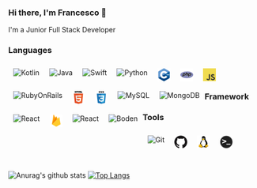 ### Hi there, I'm Francesco 👋

I'm a Junior Full Stack Developer

### Languages
<div align="center">
  <img align="left" style="margin: 10px" alt="Kotlin" height="26px" src="https://cdn.icon-icons.com/icons2/2107/PNG/512/file_type_kotlin_icon_130487.png">
  <img align="left" style="margin: 10px" alt="Java" height="26px" src="https://cdn.icon-icons.com/icons2/2415/PNG/512/java_original_logo_icon_146458.png">
  <img align="left" style="margin: 10px" alt="Swift" height="26px" src="https://cdn.icon-icons.com/icons2/2107/PNG/512/file_type_swift_icon_130135.png">
  <img align="left" style="margin: 10px" alt="Python" height="26px" src="https://cdn.icon-icons.com/icons2/112/PNG/128/python_18894.png">
  <img align="left" style="margin: 10px" alt="Cpp" height="26px" src="https://raw.githubusercontent.com/github/explore/80688e429a7d4ef2fca1e82350fe8e3517d3494d/topics/cpp/cpp.png">
  <img align="left" style="margin: 10px" alt="PHP" height="26px" src="https://raw.githubusercontent.com/github/explore/80688e429a7d4ef2fca1e82350fe8e3517d3494d/topics/php/php.png">
  <img align="left" style="margin: 10px" alt="JavaScript" height="26px" src="https://raw.githubusercontent.com/github/explore/80688e429a7d4ef2fca1e82350fe8e3517d3494d/topics/javascript/javascript.png">
    <img align="left" style="margin: 10px" alt="RubyOnRails" height="26px" src="https://cdn.icon-icons.com/icons2/2415/PNG/512/rails_plain_wordmark_logo_icon_146377.png">
  <img align="left" style="margin: 10px" alt="HTML5" height="26px" src="https://raw.githubusercontent.com/github/explore/80688e429a7d4ef2fca1e82350fe8e3517d3494d/topics/html/html.png">
  <img align="left" style="margin: 10px" alt="CSS3" height="26px" src="https://raw.githubusercontent.com/github/explore/80688e429a7d4ef2fca1e82350fe8e3517d3494d/topics/css/css.png">
  <img align="left" style="margin: 10px" alt="MySQL" height="26px" src="https://cdn.icon-icons.com/icons2/1381/PNG/128/mysqlworkbench_93532.png">
  <img align="left" style="margin: 10px" alt="MongoDB" height="26px" src="https://cdn.icon-icons.com/icons2/2415/PNG/512/mongodb_original_logo_icon_146424.png">

  <br>
  <br>
</div>

### Framework
<div align="center">
  <img align="left" style="margin: 10px" alt="React" height="26px" src="https://cdn.icon-icons.com/icons2/2415/PNG/512/react_original_logo_icon_146374.png">
  <img align="left" style="margin: 10px" alt="Firebase" height="26px" src="https://raw.githubusercontent.com/github/explore/80688e429a7d4ef2fca1e82350fe8e3517d3494d/topics/firebase/firebase.png">
  <img align="left" style="margin: 10px" alt="React" height="26px" src="https://cdn.icon-icons.com/icons2/2415/PNG/512/bootstrap_plain_logo_icon_146619.png">
  <img align="left" style="margin: 10px" alt="Boden" height="26px" src="https://drive.google.com/uc?export=view&id=1B1zorQAQk0qiQZEQ_lbioRp36zLbZdrJ">
</div>

### Tools
<div align="center">
  <img align="left" style="margin: 10px" alt="Git" height="26px" src="https://cdn.icon-icons.com/icons2/2415/PNG/128/git_plain_logo_icon_146507.png">
  <img align="left" style="margin: 10px" alt="GitHub" height="26px" src="https://raw.githubusercontent.com/github/explore/78df643247d429f6cc873026c0622819ad797942/topics/github/github.png">
  <img align="left" style="margin: 10px" alt="Linux" height="26px" src="https://raw.githubusercontent.com/github/explore/80688e429a7d4ef2fca1e82350fe8e3517d3494d/topics/linux/linux.png">
  <img align="left" style="margin: 10px" alt="Terminal" height="26px" src="https://raw.githubusercontent.com/github/explore/80688e429a7d4ef2fca1e82350fe8e3517d3494d/topics/terminal/terminal.png">
  <br>
  <br>
  <br>
  <br>
</div>

![Anurag's github stats](https://github-readme-stats.vercel.app/api?username=fctaddia&show_icons=true&theme=default&hide=prs&include_all_commits=true)
[![Top Langs](https://github-readme-stats.vercel.app/api/top-langs/?username=fctaddia&layout=compact&theme=default&hide=netlogo,css&langs_count=8)](https://github.com/anuraghazra/github-readme-stats)

